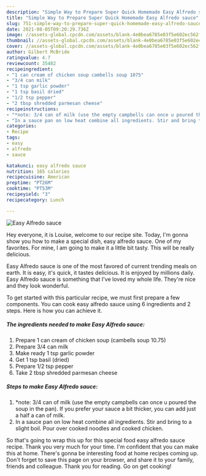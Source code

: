 ```yaml
---
description: "Simple Way to Prepare Super Quick Homemade Easy Alfredo sauce"
title: "Simple Way to Prepare Super Quick Homemade Easy Alfredo sauce"
slug: 751-simple-way-to-prepare-super-quick-homemade-easy-alfredo-sauce
date: 2021-08-05T09:20:29.736Z
image: //assets-global.cpcdn.com/assets/blank-4e0bea6785e03f5e602ec562f230caae08da540cada707380b4fe1bbebba43da.png
thumbnail: //assets-global.cpcdn.com/assets/blank-4e0bea6785e03f5e602ec562f230caae08da540cada707380b4fe1bbebba43da.png
cover: //assets-global.cpcdn.com/assets/blank-4e0bea6785e03f5e602ec562f230caae08da540cada707380b4fe1bbebba43da.png
author: Gilbert McBride
ratingvalue: 4.7
reviewcount: 35482
recipeingredient:
- "1 can cream of chicken soup cambells soup 1075"
- "3/4 can milk"
- "1 tsp garlic powder"
- "1 tsp basil dried"
- "1/2 tsp pepper"
- "2 tbsp shredded parmesan cheese"
recipeinstructions:
- "*note: 3/4 can of milk (use the empty campbells can once u poured the soup in the pan). If you prefer your sauce a bit thicker, you can add just a half a can of milk."
- "In a sauce pan on low heat combine all ingredients. Stir and bring to a slight boil. Pour over cooked noodles and cooked chicken."
categories:
- Recipe
tags:
- easy
- alfredo
- sauce

katakunci: easy alfredo sauce 
nutrition: 165 calories
recipecuisine: American
preptime: "PT26M"
cooktime: "PT53M"
recipeyield: "3"
recipecategory: Lunch

---
```



![Easy Alfredo sauce](//assets-global.cpcdn.com/assets/blank-4e0bea6785e03f5e602ec562f230caae08da540cada707380b4fe1bbebba43da.png)

Hey everyone, it is Louise, welcome to our recipe site. Today, I'm gonna show you how to make a special dish, easy alfredo sauce. One of my favorites. For mine, I am going to make it a little bit tasty. This will be really delicious.

Easy Alfredo sauce is one of the most favored of current trending meals on earth. It is easy, it's quick, it tastes delicious. It is enjoyed by millions daily. Easy Alfredo sauce is something that I've loved my whole life. They're nice and they look wonderful.




To get started with this particular recipe, we must first prepare a few components. You can cook easy alfredo sauce using 6 ingredients and 2 steps. Here is how you can achieve it.

<!--inarticleads1-->

##### The ingredients needed to make Easy Alfredo sauce:

1. Prepare 1 can cream of chicken soup (cambells soup 10.75)
1. Prepare 3/4 can milk
1. Make ready 1 tsp garlic powder
1. Get 1 tsp basil (dried)
1. Prepare 1/2 tsp pepper
1. Take 2 tbsp shredded parmesan cheese




<!--inarticleads2-->

##### Steps to make Easy Alfredo sauce:

1. *note: 3/4 can of milk (use the empty campbells can once u poured the soup in the pan). If you prefer your sauce a bit thicker, you can add just a half a can of milk.
1. In a sauce pan on low heat combine all ingredients. Stir and bring to a slight boil. Pour over cooked noodles and cooked chicken.




So that's going to wrap this up for this special food easy alfredo sauce recipe. Thank you very much for your time. I'm confident that you can make this at home. There's gonna be interesting food at home recipes coming up. Don't forget to save this page on your browser, and share it to your family, friends and colleague. Thank you for reading. Go on get cooking!
